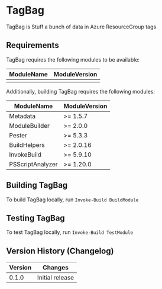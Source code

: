 ﻿# TagBag

TagBag is Stuff a bunch of data in Azure ResourceGroup tags

## Requirements

TagBag requires the following modules to be available:

| ModuleName | ModuleVersion |
| ---------- | ------------- |
|            |               |

Additionally, building TagBag requires the following modules:

| ModuleName       | ModuleVersion |
| ---------------- | ------------- |
| Metadata         | >= 1.5.7      |
| ModuleBuilder    | >= 2.0.0      |
| Pester           | >= 5.3.3      |
| BuildHelpers     | >= 2.0.16     |
| InvokeBuild      | >= 5.9.10     |
| PSScriptAnalyzer | >= 1.20.0     |

## Building TagBag

To build TagBag locally, run `Invoke-Build BuildModule`

## Testing TagBag

To test TagBag locally, run `Invoke-Build TestModule`

## Version History (Changelog)

| Version | Changes                |
| ------- | ---------------------- |
| 0.1.0   | Initial release        |